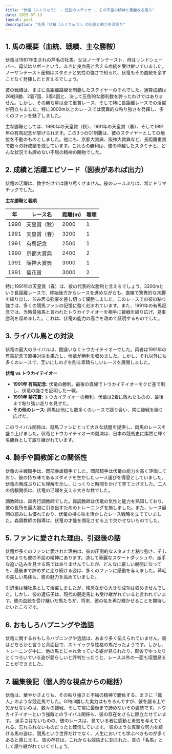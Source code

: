 ```yaml
---
title: "伏竜（ふくりゅう） - 伝説のステイヤー、その不屈の精神と華麗なる走り"
date: 2025-07-13
layout: post
description: "名馬『伏竜（ふくりゅう）』の伝説と魅力を深堀り"
---
```


## 1. 馬の概要（血統、戦績、主な勝鞍）

伏竜は1987年生まれの芦毛の牡馬。父はノーザンテースト、母はリンドシェーバー、母父はリボーという、まさに良血馬と言える血統を受け継いでいました。ノーザンテースト産駒はスタミナと気性の強さで知られ、伏竜もその血統を余すことなく発揮したと言えるでしょう。

彼の戦績は、まさに長距離路線を制覇したステイヤーのそれでした。通算成績は26戦8勝、2着7回、3着4回と、決して圧倒的な勝利数を誇ったわけではありません。しかし、その勝ち星は全て重賞レース、そして特に長距離レースでの活躍が目立ちました。特に3000m以上のレースでは驚異的な粘り強さを発揮し、多くのファンを魅了しました。

主な勝鞍としては、1990年の天皇賞（秋）、1991年の天皇賞（春）、そして1991年の有馬記念が挙げられます。この3つのG1制覇は、彼のステイヤーとしての地位を不動のものとしました。他にも、京都大賞典、阪神大賞典など、長距離重賞で数々の好成績を残しています。これらの勝利は、彼の卓越したスタミナと、どんな状況でも諦めない不屈の精神の賜物でした。


## 2. 成績と活躍エピソード（図表があれば出力）

伏竜の活躍は、数字だけでは語り尽くせません。彼のレースぶりは、常にドラマチックでした。

**主な勝鞍と着順**

| 年 | レース名          | 距離(m) | 着順 |
|---|-------------------|----------|-------|
| 1990 | 天皇賞（秋）      | 2000     | 1     |
| 1991 | 天皇賞（春）      | 3200     | 1     |
| 1991 | 有馬記念          | 2500     | 1     |
| 1990 | 京都大賞典        | 2400     | 2     |
| 1991 | 阪神大賞典        | 3000     | 1     |
| 1991 | 菊花賞          | 3000     | 2     |


特に1991年の天皇賞（春）は、彼の代表的な勝利と言えるでしょう。3200mという長距離レースで、終始後方からレースを進めながらも、直線で驚異的な末脚を繰り出し、並み居る強豪を差し切って優勝しました。このレースでの彼の粘り強さは、多くの競馬ファンの記憶に強く刻まれています。また、1991年の有馬記念では、当時最強馬と言われたトウカイテイオーを相手に接戦を繰り広げ、見事勝利を収めました。これは、伏竜の能力の高さを改めて証明するものでした。


## 3. ライバル馬との対決

伏竜の最大のライバルは、間違いなくトウカイテイオーでした。両者は1991年の有馬記念で直接対決を果たし、伏竜が勝利を収めました。しかし、それ以外にも多くのレースで、互いにしのぎを削る素晴らしいレースを展開しました。

**伏竜 vs トウカイテイオー**

* **1991年 有馬記念:** 伏竜の勝利。最後の直線でトウカイテイオーをクビ差で制し、伏竜の強さを証明した一戦。
* **1991年 菊花賞:** トウカイテイオーの勝利。伏竜は2着に敗れたものの、最後まで粘り強い走りを見せた。
* **その他のレース:**  両馬は他にも数多くのレースで競り合い、常に接戦を繰り広げた。


このライバル関係は、競馬ファンにとって大きな話題を提供し、両馬のレースを盛り上げました。伏竜とトウカイテイオーの競演は、日本の競馬史に燦然と輝く名勝負として語り継がれています。


## 4. 騎手や調教師との関係性

伏竜の主戦騎手は、岡部幸雄騎手でした。岡部騎手は伏竜の能力を高く評価しており、彼の持ち味であるスタミナを生かしたレース運びを得意としていました。伏竜の晩成ぶりにも理解を示し、じっくりと時間をかけて育て上げました。二人の信頼関係は、伏竜の活躍を支える大きな柱でした。

調教師は、森秀行調教師でした。森調教師は伏竜の気性と能力を熟知しており、彼の長所を最大限に引き出すためのトレーニングを施しました。また、レース展開の読みにも優れており、伏竜の持ち味を活かしたレース戦略を立てていました。森調教師の指導は、伏竜の才能を開花させる上で欠かせないものでした。


## 5. ファンに愛された理由、引退後の話

伏竜が多くのファンに愛された理由は、彼の圧倒的なスタミナと粘り強さ、そして何よりも彼の不屈の精神にあります。決して華麗なスタートダッシュや、派手な追い込みを見せる馬ではありませんでしたが、どんなに厳しい展開になっても、最後まで諦めずに走り続ける姿は、多くのファンに感動を与えました。芦毛の美しい馬体も、彼の魅力を高めていました。

引退後は種牡馬として活躍しましたが、残念ながら大きな成功は収めませんでした。しかし、彼の遺伝子は、現代の競走馬にも受け継がれていると言われています。彼の血統を受け継いだ馬たちが、将来、彼の名を再び輝かせることを期待したいところです。


## 6. おもしろハプニングや逸話

伏竜に関するおもしろハプニングや逸話は、あまり多く伝えられていません。彼はどちらかと言うと真面目で、ストイックな性格の馬だったようです。しかし、トレーニング中に、他の馬とじゃれ合っている姿が見られたり、厩舎でゆったりとくつろいでいる姿が愛らしいと評判だったりと、レース以外の一面も垣間見ることができました。


## 7. 編集後記（個人的な視点からの総括）

伏竜は、華やかさよりも、その粘り強さと不屈の精神で勝負する、まさに「職人」のような競走馬でした。G1を3勝した実力はもちろんですが、彼を語る上で欠かせないのは、数々の接戦、そして常に最後まで諦めないその姿勢です。トウカイテイオーという強敵とのライバル関係も、彼の存在をさらに際立たせています。  派手さはないものの、彼のレースは、見ている者に感動と勇気を与えてくれる、忘れられないものだったと確信しています。  彼のような真摯な努力を続ける馬の姿は、競馬という世界だけでなく、人生においても学ぶべきものが多くあると感じます。  彼の存在は、これからも競馬史に刻まれた、真の「名馬」として語り継がれていくでしょう。
